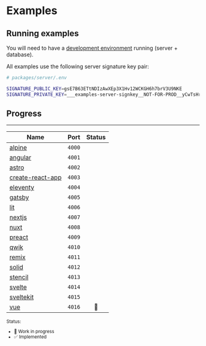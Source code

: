 # Examples

## Running examples

You will need to have a [development environment](../docs/development-environment.md)
running (server + database).

All examples use the following server signature key pair:

```bash
# packages/server/.env

SIGNATURE_PUBLIC_KEY=gsE7B63ETtNDIzAwXEp3X1Hv12WCKGH6h7brV3U9NKE
SIGNATURE_PRIVATE_KEY=___examples-server-signkey__NOT-FOR-PROD__yCwTsHrcRO00MjMDBcSndfUe_XZYIoYfqHtutXdT00oQ
```

## Progress

---

| Name                                        | Port   | Status |
| ------------------------------------------- | ------ | :----: |
| [alpine](./with-alpine)                     | `4000` |        |
| [angular](./with-angular)                   | `4001` |        |
| [astro](./with-astro)                       | `4002` |        |
| [create-react-app](./with-create-react-app) | `4003` |        |
| [eleventy](./with-eleventy)                 | `4004` |        |
| [gatsby](./with-gatsby)                     | `4005` |        |
| [lit](./with-lit)                           | `4006` |        |
| [nextjs](./with-nextjs)                     | `4007` |        |
| [nuxt](./with-nuxt)                         | `4008` |        |
| [preact](./with-preact)                     | `4009` |        |
| [qwik](./with-qwik)                         | `4010` |        |
| [remix](./with-remix)                       | `4011` |        |
| [solid](./with-solid)                       | `4012` |        |
| [stencil](./with-stencil)                   | `4013` |        |
| [svelte](./with-svelte)                     | `4014` |        |
| [sveltekit](./with-sveltekit)               | `4015` |        |
| [vue](./with-vue)                           | `4016` |   🚧   |

<small>
Status:

- 🚧 Work in progress
- ✅ Implemented

</small>
